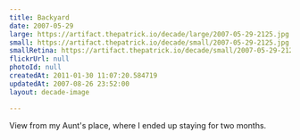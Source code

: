 ```yaml
---
title: Backyard
date: 2007-05-29
large: https://artifact.thepatrick.io/decade/large/2007-05-29-2125.jpg
small: https://artifact.thepatrick.io/decade/small/2007-05-29-2125.jpg
smallRetina: https://artifact.thepatrick.io/decade/small/2007-05-29-2125@2x.jpg
flickrUrl: null
photoId: null
createdAt: 2011-01-30 11:07:20.584719
updatedAt: 2007-08-26 23:52:00
layout: decade-image

---
```

View from my Aunt's place, where I ended up staying for two months.
